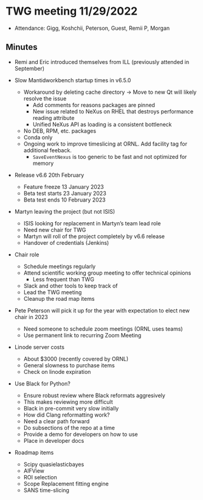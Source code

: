 # TWG meeting 11/29/2022

- Attendance: Gigg, Koshchii, Peterson, Guest, Remii P, Morgan

##  Minutes
- Remi and Eric introduced themselves from ILL (previously attended in September)

- Slow Mantidworkbench startup times in v6.5.0
	- Workaround by deleting cache directory -> Move to new Qt will likely resolve the issue
		- Add comments for reasons packages are pinned
		- New issue related to NeXus on RHEL that destroys performance reading attribute
		- Unified NeXus API as loading is a consistent bottleneck
	- No DEB, RPM, etc. packages
	- Conda only
	- Ongoing work to improve timeslicing at ORNL. Add facility tag for additional feeback.
		- `SaveEventNexus` is too generic to be fast and not optimized for memory
- Release v6.6 20th February
	- Feature freeze 13 January 2023
	- Beta test starts 23 January 2023
	- Beta test ends 10 February 2023
- Martyn leaving the project (but not ISIS)
	- ISIS looking for replacement in Martyn’s team lead role
	- Need new chair for TWG
	- Martyn will roll of the project completely by v6.6 release
	- Handover of credentials (Jenkins)
- Chair role
	- Schedule meetings regularly
	- Attend scientific working group meeting to offer technical opinions
		- Less frequent than TWG
	- Slack and other tools to keep track of
	- Lead the TWG meeting
	- Cleanup the road map items
- Pete Peterson will pick it up for the year with expectation to elect new chair in 2023
	- Need someone to schedule zoom meetings (ORNL uses teams)
	- Use permanent link to recurring Zoom Meeting
- Linode server costs
  - About $3000 (recently covered by ORNL)
  - General slowness to purchase items
  - Check on linode expiration
- Use Black for Python?
  - Ensure robust review where Black reformats aggresively
  - This makes reviewing more difficult
  - Black in pre-commit very slow initially
  - How did Clang reformatting work?
  - Need a clear path forward
  - Do subsections of the repo at a time
  - Provide a demo for developers on how to use
  - Place in developer docs
- Roadmap items
  - Scipy quasielasticbayes
  - AlFView
  - ROI selection
  - Scope Replacement fitting engine
  - SANS time-slicing
